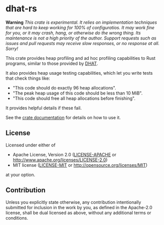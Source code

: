 # dhat-rs

**Warning** *This crate is experimental. It relies on implementation techniques
that are hard to keep working for 100% of configuratios. It may work fine for
you, or it may crash, hang, or otherwise do the wrong thing. Its maintenance is
not a high priority of the author. Support requests such as issues and pull
requests may receive slow responses, or no response at all. Sorry!*

This crate provides heap profiling and ad hoc profiling capabilities to Rust
programs, similar to those provided by [DHAT].

[DHAT]: https://www.valgrind.org/docs/manual/dh-manual.html

It also provides heap usage testing capabilities, which let you write tests
that check things like:
- "This code should do exactly 96 heap allocations".
- "The peak heap usage of this code should be less than 10 MiB".
- "This code should free all heap allocations before finishing".

It provides helpful details if these fail.

See the [crate documentation] for details on how to use it.

[crate documentation]: https://docs.rs/dhat

## License

Licensed under either of
* Apache License, Version 2.0 ([LICENSE-APACHE](LICENSE-APACHE) or
  http://www.apache.org/licenses/LICENSE-2.0)
* MIT license ([LICENSE-MIT](LICENSE-MIT) or
  http://opensource.org/licenses/MIT)

at your option.

## Contribution

Unless you explicitly state otherwise, any contribution intentionally submitted
for inclusion in the work by you, as defined in the Apache-2.0 license, shall
be dual licensed as above, without any additional terms or conditions.
